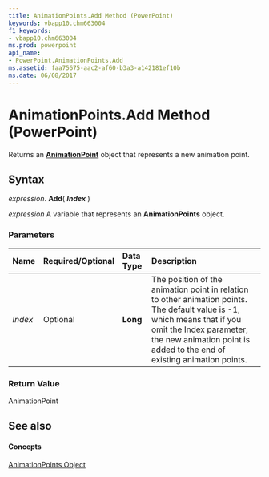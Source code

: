 ```yaml
---
title: AnimationPoints.Add Method (PowerPoint)
keywords: vbapp10.chm663004
f1_keywords:
- vbapp10.chm663004
ms.prod: powerpoint
api_name:
- PowerPoint.AnimationPoints.Add
ms.assetid: faa75675-aac2-af60-b3a3-a142181ef10b
ms.date: 06/08/2017
---
```



# AnimationPoints.Add Method (PowerPoint)

Returns an  **[AnimationPoint](PowerPoint.AnimationPoint.md)** object that represents a new animation point.


## Syntax

 _expression_. **Add**( **_Index_** )

 _expression_ A variable that represents an **AnimationPoints** object.


### Parameters



|**Name**|**Required/Optional**|**Data Type**|**Description**|
|:-----|:-----|:-----|:-----|
| _Index_|Optional|**Long**|The position of the animation point in relation to other animation points. The default value is -1, which means that if you omit the Index parameter, the new animation point is added to the end of existing animation points.|

### Return Value

AnimationPoint


## See also


#### Concepts


[AnimationPoints Object](PowerPoint.AnimationPoints.md)

